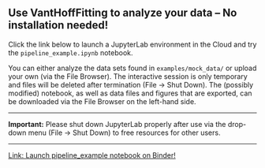 ## Use VantHoffFitting to analyze your data – No installation needed!

Click the link below to launch a JupyterLab environment in the Cloud and try the `pipeline_example.ipynb` notebook.  

You can either analyze the data sets found in `examples/mock_data/` or upload your own (via the File Browser).  The interactive session is only temporary and files will be deleted after termination (File -> Shut Down).  The (possibly modified) notebook, as well as data files and figures that are exported, can be downloaded via the File Browser on the left-hand side.  

----

**Important:** Please shut down JupyterLab properly after use via the drop-down menu (File -> Shut Down) to free resources for other users. 

----

[Link: Launch pipeline_example notebook on Binder!](https://notebooks.mpcdf.mpg.de/binder/v2/git/https%3A%2F%2Fgitlab.mpcdf.mpg.de%2Fjabuller%2Fvanthofffitting/HEAD?labpath=examples%2Fpipeline_example.ipynb)
